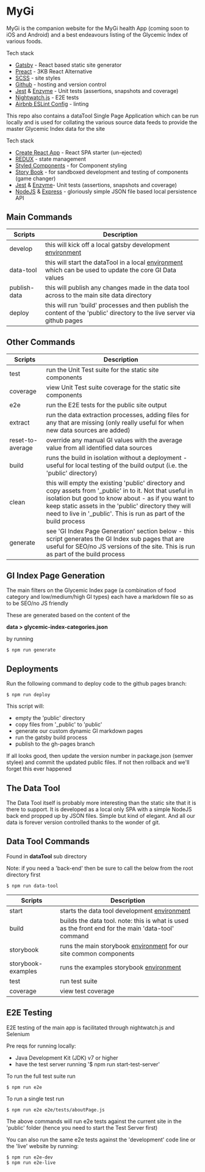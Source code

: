 # MyGi

MyGi is the companion website for the MyGi health App (coming soon to iOS and Android) and a best endeavours listing of the Glycemic Index of various foods.

Tech stack

- [Gatsby](https://github.com/gatsbyjs/gatsby) - React based static site generator
- [Preact](https://github.com/developit/preact) - 3KB React Alternative
- [SCSS](http://sass-lang.com/) - site styles
- [Github](https://github.com) - hosting and version control
- [Jest](https://facebook.github.io/jest/) & [Enzyme](https://github.com/airbnb/enzyme) - Unit tests (assertions, snapshots and coverage)
- [Nightwatch.js](http://nightwatchjs.org/) - E2E tests
- [Airbnb ESLint Config](https://github.com/airbnb/javascript) - linting

This repo also contains a dataTool Single Page Application which can be run locally and is used for collating the various source data feeds to provide the master Glycemic Index data for the site

Tech stack

- [Create React App](https://github.com/facebookincubator/create-react-app) - React SPA starter (un-ejected)
- [REDUX](https://github.com/reactjs/redux) - state management
- [Styled Components](https://styled-components.com/) - for Component styling
- [Story Book](https://getstorybook.io/) - for sandboxed development and testing of components (game changer)
- [Jest](https://facebook.github.io/jest/) & [Enzyme](https://github.com/airbnb/enzyme)- Unit tests (assertions, snapshots and coverage)
- [NodeJS](https://nodejs.org/en/) & [Express](http://expressjs.com/) - gloriously simple JSON file based local persistence API

## Main Commands

| Scripts     | Description           |
| ------------- | --------------------- |
| develop       | this will kick off a local gatsby development [environment](http://localhost:8000) |
| data-tool     | this will start the dataTool in a local [environment](http://localhost:9000) which can be used to update the core GI Data values  |
| publish-data | this will publish any changes made in the data tool across to the main site data directory |
| deploy        | this will run 'build' processes and then publish the content of the 'public' directory to the live server via github pages      |

## Other Commands

| Scripts      | Description           |
| ------------- | --------------------- |
| test          | run the Unit Test suite for the static site components  |
| coverage      | view Unit Test suite coverage for the static site components |
| e2e           | run the E2E tests for the public site output |
| extract       | run the data extraction processes, adding files for any that are missing (only really useful for when new data sources are added) |
| reset-to-average | override any manual GI values with the average value from all identified data sources |
| build         | runs the build in isolation without a deployment - useful for local testing of the build output (i.e. the 'public' directory)  |
| clean         | this will empty the existing 'public' directory and copy assets from '_public' in to it. Not that useful in isolation but good to know about - as if you want to keep static assets in the 'public' directory they will need to live in '_public'. This is run as part of the build process |
| generate      | see 'GI Index Page Generation' section below - this script generates the GI Index sub pages that are useful for SEO/no JS versions of the site. This is run as part of the build process   |

## GI Index Page Generation

The main filters on the Glycemic Index page (a combination of food category and low/medium/high GI types) each have a markdown file so as to be SEO/no JS friendly

These are generated based on the content of the

**data > glycemic-index-categories.json**

by running

```
$ npm run generate
```

## Deployments

Run the following command to deploy code to the github pages branch:

```
$ npm run deploy
```

This script will:

- empty the 'public' directory
- copy files from '_public' to 'public'
- generate our custom dynamic GI markdown pages
- run the gatsby build process
- publish to the gh-pages branch

If all looks good, then update the version number in package.json (semver stylee) and commit the updated public files. If not then rollback and we'll forget this ever happened

## The Data Tool

The Data Tool itself is probably more interesting than the static site that it is there to support. It is developed as a local only SPA with a simple NodeJS back end propped up by JSON files. Simple but kind of elegant. And all our data is forever version controlled thanks to the wonder of git.


## Data Tool Commands

Found in **dataTool** sub directory

Note: if you need a 'back-end' then be sure to call the below from the root directory first

```
$ npm run data-tool
```

| Scripts       | Description           |
| ------------- | --------------------- |
| start         | starts the data tool development [environment](http://localhost:3000/) |
| build         | builds the data tool. note: this is what is used as the front end for the main 'data-tool' command |
| storybook          | runs the main storybook [environment](http://localhost:9009/) for our site common components |
| storybook-examples | runs the examples storybook [environment](http://localhost:9010/) |
| test          | run test suite |
| coverage      | view test coverage |


## E2E Testing

E2E testing of the main app is facilitated through nightwatch.js and Selenium

Pre reqs for running locally:

- Java Development Kit (JDK) v7 or higher
- have the test server running '$ npm run start-test-server'

To run the full test suite run

```
$ npm run e2e
```

To run a single test run

```
$ npm run e2e e2e/tests/aboutPage.js
```

The above commands will run e2e tests against the current site in the 'public' folder (hence you need to start the Test Server first)

You can also run the same e2e tests against the 'development' code line or the 'live' website by running:

```
$ npm run e2e-dev
$ npm run e2e-live
```
